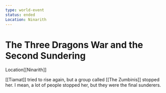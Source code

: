 ```yaml
---
type: world-event
status: ended
Location: Ninarith
---
```


# The Three Dragons War and the Second Sundering

<span class="dataview inline-field"><span class="inline-field-key">Location</span><span class="inline-field-value">[[Ninarith]]</span></span>

[[Tiamat]] tried to rise again, but a group called [[The Zumbinis]] stopped her. I mean, a lot of people stopped her, but they were the final sunderers.
